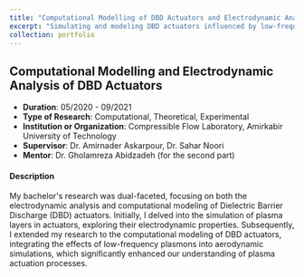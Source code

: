 ```yaml
---
title: "Computational Modelling of DBD Actuators and Electrodynamic Analysis"
excerpt: "Simulating and modeling DBD actuators influenced by low-frequency plasmons."
collection: portfolio
---
```


## Computational Modelling and Electrodynamic Analysis of DBD Actuators
- **Duration**: 05/2020 - 09/2021
- **Type of Research**: Computational, Theoretical, Experimental
- **Institution or Organization**: Compressible Flow Laboratory, Amirkabir University of Technology
- **Supervisor**: Dr. Amirnader Askarpour, Dr. Sahar Noori
- **Mentor**: Dr. Gholamreza Abidzadeh (for the second part)

#### Description
My bachelor's research was dual-faceted, focusing on both the electrodynamic analysis and computational modeling of Dielectric Barrier Discharge (DBD) actuators. Initially, I delved into the simulation of plasma layers in actuators, exploring their electrodynamic properties. Subsequently, I extended my research to the computational modeling of DBD actuators, integrating the effects of low-frequency plasmons into aerodynamic simulations, which significantly enhanced our understanding of plasma actuation processes.

